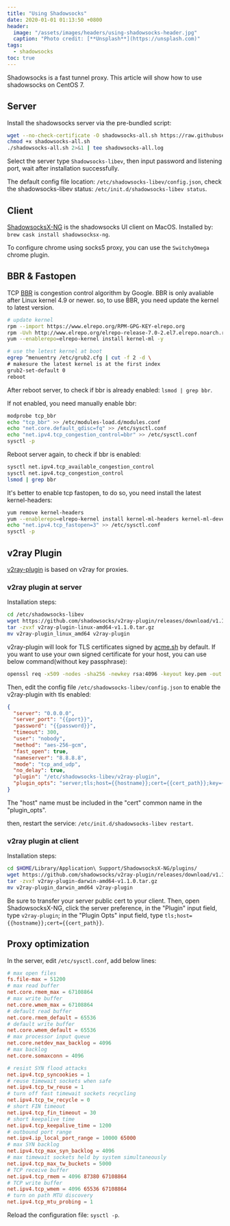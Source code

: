 ```yaml
---
title: "Using Shadowsocks"
date: 2020-01-01 01:13:50 +0800
header:
  image: "/assets/images/headers/using-shadowsocks-header.jpg"
  caption: "Photo credit: [**Unsplash**](https://unsplash.com)"
tags:
  - shadowsocks
toc: true
---
```


Shadowsocks is a fast tunnel proxy. This article will show how to use shadowsocks on CentOS 7.

## Server

Install the shadowsocks server via the pre-bundled script:

```sh
wget --no-check-certificate -O shadowsocks-all.sh https://raw.githubusercontent.com/teddysun/shadowsocks_install/master/shadowsocks-all.sh
chmod +x shadowsocks-all.sh
./shadowsocks-all.sh 2>&1 | tee shadowsocks-all.log
```

Select the server type `Shadowsocks-libev`, then input password and listening port, wait after installation successfully.

The default config file location: `/etc/shadowsocks-libev/config.json`, check the shadowsocks-libev status: `/etc/init.d/shadowsocks-libev status`.

## Client

[ShadowsocksX-NG](https://github.com/shadowsocks/ShadowsocksX-NG) is the shadowsocks UI client on MacOS. Installed by: `brew cask install shadowsocksx-ng`.

To configure chrome using socks5 proxy, you can use the `SwitchyOmega` chrome plugin.

## BBR & Fastopen

TCP [BBR](https://github.com/google/bbr) is congestion control algorithm by Google. BBR is only avaliable after Linux kernel 4.9 or newer. so, to use BBR, you need update the kernel to latest version.

```sh
# update kernel
rpm --import https://www.elrepo.org/RPM-GPG-KEY-elrepo.org
rpm -Uvh http://www.elrepo.org/elrepo-release-7.0-2.el7.elrepo.noarch.rpm
yum --enablerepo=elrepo-kernel install kernel-ml -y

# use the letest kernel at boot
egrep ^menuentry /etc/grub2.cfg | cut -f 2 -d \
# makesure the latest kernel is at the first index
grub2-set-default 0
reboot
```

After reboot server, to check if bbr is already enabled: `lsmod | grep bbr`.

If not enabled, you need manually enable bbr:

```sh
modprobe tcp_bbr
echo "tcp_bbr" >> /etc/modules-load.d/modules.conf
echo "net.core.default_qdisc=fq" >> /etc/sysctl.conf
echo "net.ipv4.tcp_congestion_control=bbr" >> /etc/sysctl.conf
sysctl -p
```

Reboot server again, to check if bbr is enabled:

```sh
sysctl net.ipv4.tcp_available_congestion_control
sysctl net.ipv4.tcp_congestion_control
lsmod | grep bbr
```

It's better to enable tcp fastopen, to do so, you need install the latest kernel-headers:

```sh
yum remove kernel-headers
yum --enablerepo=elrepo-kernel install kernel-ml-headers kernel-ml-devel kernel-ml-tools kernel-ml-tools-libs
echo "net.ipv4.tcp_fastopen=3" >> /etc/sysctl.conf
sysctl -p
```

## v2ray Plugin

[v2ray-plugin](https://github.com/shadowsocks/v2ray-plugin) is based on v2ray for proxies.

### v2ray plugin at server

Installation steps:

```sh
cd /etc/shadowsocks-libev
wget https://github.com/shadowsocks/v2ray-plugin/releases/download/v1.1.0/v2ray-plugin-linux-amd64-v1.1.0.tar.gz
tar -zvxf v2ray-plugin-linux-amd64-v1.1.0.tar.gz
mv v2ray-plugin_linux_amd64 v2ray-plugin
```

v2ray-plugin will look for TLS certificates signed by [acme.sh](https://github.com/Neilpang/acme.sh) by default. If you want to use your own signed certificate for your host, you can use below command(without key passphrase):

```sh
openssl req -x509 -nodes -sha256 -newkey rsa:4096 -keyout key.pem -out cert.pem -days 365
```

Then, edit the config file `/etc/shadowsocks-libev/config.json` to enable the v2ray-plugin with tls enabled:

```json
{
  "server": "0.0.0.0",
  "server_port": "{{port}}",
  "password": "{{password}}",
  "timeout": 300,
  "user": "nobody",
  "method": "aes-256-gcm",
  "fast_open": true,
  "nameserver": "8.8.8.8",
  "mode": "tcp_and_udp",
  "no_delay": true,
  "plugin": "/etc/shadowsocks-libev/v2ray-plugin",
  "plugin_opts": "server;tls;host={{hostname}};cert={{cert_path}};key={{key_path}}"
}
```

The "host" name must be included in the "cert" common name in the "plugin_opts".

then, restart the service: `/etc/init.d/shadowsocks-libev restart`.

### v2ray plugin at client

Installation steps:

```sh
cd $HOME/Library/Application\ Support/ShadowsocksX-NG/plugins/
wget https://github.com/shadowsocks/v2ray-plugin/releases/download/v1.1.0/v2ray-plugin-darwin-amd64-v1.1.0.tar.gz
tar -zvxf v2ray-plugin-darwin-amd64-v1.1.0.tar.gz
mv v2ray-plugin_darwin_amd64 v2ray-plugin
```

Be sure to transfer your server public cert to your client. Then, open ShadowsocksX-NG, click the server preference, in the "Plugin" input field, type `v2ray-plugin`; in the "Plugin Opts" input field, type `tls;host={{hostname}};cert={{cert_path}}`.

## Proxy optimization

In the server, edit `/etc/sysctl.conf`, add below lines:

```conf
# max open files
fs.file-max = 51200
# max read buffer
net.core.rmem_max = 67108864
# max write buffer
net.core.wmem_max = 67108864
# default read buffer
net.core.rmem_default = 65536
# default write buffer
net.core.wmem_default = 65536
# max processor input queue
net.core.netdev_max_backlog = 4096
# max backlog
net.core.somaxconn = 4096

# resist SYN flood attacks
net.ipv4.tcp_syncookies = 1
# reuse timewait sockets when safe
net.ipv4.tcp_tw_reuse = 1
# turn off fast timewait sockets recycling
net.ipv4.tcp_tw_recycle = 0
# short FIN timeout
net.ipv4.tcp_fin_timeout = 30
# short keepalive time
net.ipv4.tcp_keepalive_time = 1200
# outbound port range
net.ipv4.ip_local_port_range = 10000 65000
# max SYN backlog
net.ipv4.tcp_max_syn_backlog = 4096
# max timewait sockets held by system simultaneously
net.ipv4.tcp_max_tw_buckets = 5000
# TCP receive buffer
net.ipv4.tcp_rmem = 4096 87380 67108864
# TCP write buffer
net.ipv4.tcp_wmem = 4096 65536 67108864
# turn on path MTU discovery
net.ipv4.tcp_mtu_probing = 1
```

Reload the configuration file: `sysctl -p`.
